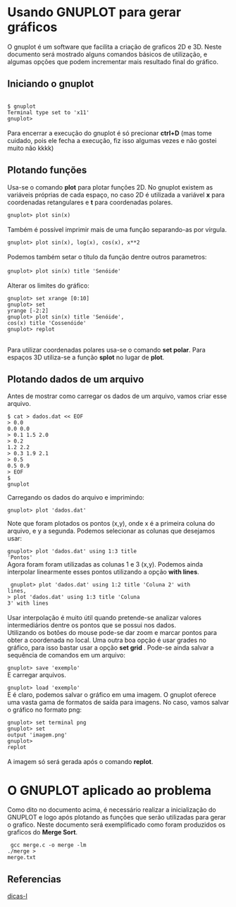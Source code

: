 # Usando GNUPLOT  para gerar gráficos

O gnuplot é um software que facilita a criação de graficos 2D e 3D. Neste documento será mostrado alguns comandos básicos de utilização, e algumas opções que podem incrementar mais resultado final do gráfico.

## Iniciando o gnuplot
<code>
$ gnuplot
Terminal type set to 'x11'
gnuplot> </code>
<br/><br/>
Para encerrar a execução do gnuplot é só precionar <strong>ctrl+D</strong> (mas tome cuidado, pois ele fecha a execução, fiz isso algumas vezes e não gostei muito não kkkk)

## Plotando funções
Usa-se o comando <strong>plot</strong> para plotar funções 2D. No gnuplot existem as variáveis próprias de cada espaço, no caso 2D é utilizada  a variável <strong>x</strong> para coordenadas retangulares e <strong>t</strong> para coordenadas polares.

<code>gnuplot> plot sin(x)</code>
<br/><br/>
Também é possível imprimir mais de uma função separando-as por vírgula.

<code>gnuplot> plot sin(x), log(x), cos(x), x**2</code>
<br/><br/>
Podemos também setar o título da função dentre outros parametros:
<br/><br/>
<code>gnuplot> plot sin(x) title 'Senóide'</code>
<br/><br/>
Alterar os limites do gráfico:

<code>gnuplot> set xrange [0:10]</code><br/>
<code>gnuplot> set yrange [-2:2]</code><br/>
<code>gnuplot> plot sin(x) title 'Senóide', cos(x) title 'Cossenóide'</code><br/>
<code>gnuplot> replot </code><br/>

Para utilizar coordenadas polares usa-se o comando <strong>set polar</strong>. Para espaços 3D utiliza-se a função <strong>splot</strong> no lugar de <strong>plot</strong>.

## Plotando dados de um arquivo
Antes de mostrar como carregar os dados de um arquivo, vamos criar esse arquivo.

<code>$ cat > dados.dat << EOF</code><br/>
<code>> 0.0   0.0   0.0</code><br/>
<code>> 0.1   1.5   2.0</code><br/>
<code>> 0.2   1.2   2.2</code><br/>
<code>> 0.3   1.9   2.1</code><br/>
<code>> 0.5   0.5   0.9</code><br/>
<code>> EOF</code><br/>
<code>$ gnuplot</code><br/>

Carregando os dados do arquivo e imprimindo:

<code>gnuplot> plot 'dados.dat'</code><br/>

Note que foram plotados os pontos (x,y), onde x é a primeira coluna do arquivo, e y a segunda. Podemos selecionar as colunas que desejamos usar:

<code>gnuplot> plot 'dados.dat' using 1:3 title 'Pontos'</code><br/>
Agora foram foram utilizadas as colunas 1 e 3 (x,y). Podemos ainda interpolar linearmente esses pontos utilizando a opção  <strong>with lines</strong>.

<code>  gnuplot> plot 'dados.dat' using 1:2 title 'Coluna 2' with lines, </code><br/>
<code>> plot 'dados.dat' using 1:3 title 'Coluna 3' with lines </code><br/>
<br/>
Usar interpolação é muito útil quando pretende-se analizar valores intermediários dentre os pontos que se possui nos dados.
<br/>
Utilizando os botões do mouse pode-se dar zoom e marcar pontos para obter a coordenada no local. Uma outra boa opção é usar grades no gráfico, para isso bastar usar a opção  <strong>set grid </strong>. Pode-se ainda salvar a sequência de comandos em um arquivo:

<code>gnuplot> save 'exemplo'</code><br/>
E carregar arquivos.

<code>gnuplot> load 'exemplo'</code><br/>
E é claro, podemos salvar o gráfico em uma imagem. O gnuplot oferece uma vasta gama de formatos de saída para imagens. No caso, vamos salvar o gráfico no formato png:

<code>gnuplot> set terminal png</code><br/>
<code>gnuplot> set output 'imagem.png'</code><br/>
<code>gnuplot> replot</code><br/><br/>
A imagem só será gerada após o comando <strong>replot</strong>.

# O GNUPLOT aplicado ao problema 
Como dito no documento acima, é necessário realizar a inicialização do GNUPLOT e logo após plotando as funções que serão utilizadas para gerar o grafico. Neste documento será exemplificado como foram produzidos os graficos do **Merge Sort**.

<code> gcc merge.c -o merge -lm</code><br/>
<code>./merge > merge.txt</code><br/>
  
## Referencias
[dicas-l](http://www.dicas-l.com.br/arquivo/usando_gnuplot_para_gerar_bons_graficos.php#.XMe92uhKgdV)
